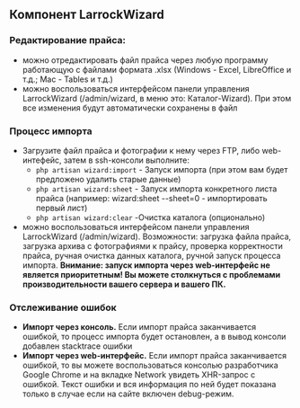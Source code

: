 ## Компонент LarrockWizard

### Редактирование прайса:

  - можно отредактировать файл прайса через любую программу работающую с файлами формата .xlsx (Windows - Excel, LibreOffice и т.д.; Mac - Tables и т.д.)
  - можно воспользоваться интерфейсом панели управления LarrockWizard (/admin/wizard, в меню это: Каталог-Wizard). При этом все изменения будут автоматически сохранены в файл


### Процесс импорта

  - Загрузите файл прайса и фотографии к нему через FTP, либо web-интефейс, затем в ssh-консоли выполните:
    - ``` php artisan wizard:import ``` - Запуск импорта (при этом вам будет предложено удалить старые данные)
    - ``` php artisan wizard:sheet ``` - Запуск импорта конкретного листа прайса (например: wizard:sheet --sheet=0 - импортировать первый лист)
    - ``` php artisan wizard:clear ``` -Очистка каталога (опционально)
  - можно воспользоваться интерфейсом панели управления LarrockWizard (/admin/wizard). Возможности: загрузка файла прайса, загрузка архива с фотографиями к прайсу, проверка корректности прайса, ручная очистка данных каталога, ручной запуск процесса импорта. **Внимание: запуск импорта через web-интерфейс не является приоритетным! Вы можете столкнуться с проблемами производительности вашего сервера и вашего ПК.**


### Отслеживание ошибок

  - **Импорт через консоль.** Если импорт прайса заканчивается ошибкой, то процесс импорта будет остановлен, а в вывод консоли добавлен stacktrace ошибки
  - **Импорт через web-интерфейс.** Если импорт прайса заканчивается ошибкой, то вы можете воспользоваться консолью разработчика Google Chrome и на вкладке Network увидеть XHR-запрос с ошибкой. Текст ошибки и вся информация по ней будет показана только в случае если на сайте включен debug-режим.